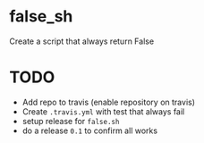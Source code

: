 # false_sh
Create a script that always return False


# TODO


- Add repo to travis (enable repository on travis)
- Create `.travis.yml` with test that always fail
- setup release for `false.sh`
- do a release `0.1` to confirm all works

